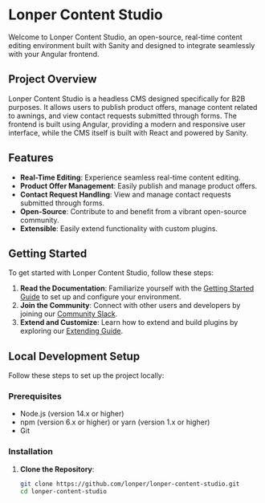 # Lonper Content Studio

Welcome to Lonper Content Studio, an open-source, real-time content editing environment built with Sanity and designed to integrate seamlessly with your Angular frontend.

## Project Overview

Lonper Content Studio is a headless CMS designed specifically for B2B purposes. It allows users to publish product offers, manage content related to awnings, and view contact requests submitted through forms. The frontend is built using Angular, providing a modern and responsive user interface, while the CMS itself is built with React and powered by Sanity.

## Features

- **Real-Time Editing**: Experience seamless real-time content editing.
- **Product Offer Management**: Easily publish and manage product offers.
- **Contact Request Handling**: View and manage contact requests submitted through forms.
- **Open-Source**: Contribute to and benefit from a vibrant open-source community.
- **Extensible**: Easily extend functionality with custom plugins.

## Getting Started

To get started with Lonper Content Studio, follow these steps:

1. **Read the Documentation**: Familiarize yourself with the [Getting Started Guide](https://www.sanity.io/docs/introduction/getting-started?utm_source=readme) to set up and configure your environment.
2. **Join the Community**: Connect with other users and developers by joining our [Community Slack](https://slack.sanity.io/?utm_source=readme).
3. **Extend and Customize**: Learn how to extend and build plugins by exploring our [Extending Guide](https://www.sanity.io/docs/content-studio/extending?utm_source=readme).

## Local Development Setup

Follow these steps to set up the project locally:

### Prerequisites

- Node.js (version 14.x or higher)
- npm (version 6.x or higher) or yarn (version 1.x or higher)
- Git

### Installation

1. **Clone the Repository**:

   ```sh
   git clone https://github.com/lonper/lonper-content-studio.git
   cd lonper-content-studio
   ```
